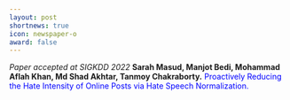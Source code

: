 ```yaml
---
layout: post
shortnews: true
icon: newspaper-o
award: false
---
```


<i>Paper accepted at SIGKDD 2022</i> <b>Sarah Masud, Manjot Bedi, Mohammad Aflah Khan, Md Shad Akhtar, Tanmoy Chakraborty.</b> <font color="blue"> Proactively Reducing the Hate Intensity of Online Posts via Hate Speech Normalization.</font>